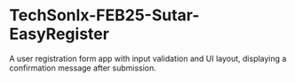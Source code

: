 # TechSonlx-FEB25-Sutar-EasyRegister
A user registration form app with input validation and UI layout, displaying a confirmation message after submission.
